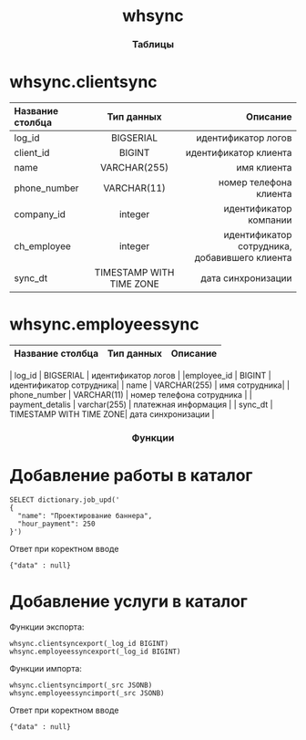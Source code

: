 <h1 align="center">whsync<a href="https://daniilshat.ru/" target="_blank"></a> 
<h3 align="center">Таблицы</h3>

  
# whsync.clientsync


| Название столбца | Тип данных |Описание  |
| :---         |     :---:      |          ---: |
| log_id |      BIGSERIAL   | идентификатор логов |
   | client_id |   BIGINT    |  идентификатор клиента|
   | name |        VARCHAR(255)  | имя клиента|
   | phone_number| VARCHAR(11) |  номер телефона клиента|
  |  company_id |  integer    | идентификатор компании|
   | ch_employee |integer    | идентификатор сотрудника, добавившего клиента|
   | sync_dt   |   TIMESTAMP WITH TIME ZONE| дата синхронизации|

  
# whsync.employeessync


| Название столбца | Тип данных |Описание  |
| :---         |     :---:      |          ---: |

   | log_id    |      BIGSERIAL  | идентификатор логов |
    |employee_id  |   BIGINT    |  идентификатор сотрудника|
   | name        |    VARCHAR(255)   | имя сотрудника|
   | phone_number  |  VARCHAR(11)    | номер телефона сотрудника |
   | payment_detalis | varchar(255)   | платежная информация |
   | sync_dt      |   TIMESTAMP WITH TIME ZONE| дата синхронизации |

<h3 align="center">Функции</h3>


# Добавление работы в каталог 
```
SELECT dictionary.job_upd('
{
  "name": "Проектирование баннера",
  "hour_payment": 250
}')
```
Ответ при коректном вводе
```
{"data" : null}
```



# Добавление услуги в каталог
Функции экспорта: 
```
whsync.clientsyncexport(_log_id BIGINT)
whsync.employeessyncexport(_log_id BIGINT)
```
Функции импорта:
```
whsync.clientsyncimport(_src JSONB)
whsync.employeessyncimport(_src JSONB)
```
Ответ при коректном вводе
```
{"data" : null}
```
